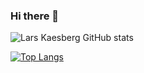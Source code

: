 ### Hi there 👋

![Lars Kaesberg GitHub stats](https://github-readme-stats.vercel.app/api?username=lkaesberg&show_icons=true&bg_color=30,e96443,904e95&title_color=fff&text_color=fff)

[![Top Langs](https://github-readme-stats.vercel.app/api/top-langs/?username=lkaesberg&layout=compac&bg_color=30,e96443,904e95&title_color=fff&text_color=fff&exclude_repo=SolarSystem)](https://github.com/anuraghazra/github-readme-stats)

<!--[![Readme Card](https://github-readme-stats.vercel.app/api/pin/?username=lkaesberg&repo=EmailVerify&bg_color=30,e96443,904e95&title_color=fff&text_color=fff)](https://github.com/anuraghazra/github-readme-stats)
-->

<!--
**lkaesberg/lkaesberg** is a ✨ _special_ ✨ repository because its `README.md` (this file) appears on your GitHub profile.

Here are some ideas to get you started:

- 🔭 I’m currently working on ...
- 🌱 I’m currently learning ...
- 👯 I’m looking to collaborate on ...
- 🤔 I’m looking for help with ...
- 💬 Ask me about ...
- 📫 How to reach me: ...
- 😄 Pronouns: ...
- ⚡ Fun fact: ...
-->
